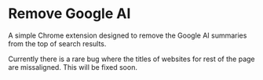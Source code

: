 # Remove Google AI
A simple Chrome extension designed to remove the Google AI summaries from the top of search results.

Currently there is a rare bug where the titles of websites for rest of the page are missaligned. This will be fixed soon.  
